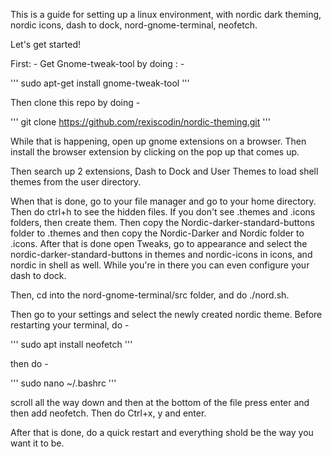 This is a guide for setting up a linux environment, with nordic dark theming, nordic icons, dash to dock, nord-gnome-terminal, neofetch.

Let's get started!

First: - Get Gnome-tweak-tool by doing : -

'''
sudo apt-get install gnome-tweak-tool
'''

Then clone this repo by doing -

'''
git clone https://github.com/rexiscodin/nordic-theming.git
'''

While that is happening, open up gnome extensions on a browser. Then install the browser extension by clicking on the pop up that comes up.

Then search up 2 extensions, Dash to Dock and User Themes to load shell themes from the user directory.

When that is done, go to your file manager and go to your home directory. Then do ctrl+h to see the hidden files. If you don't see .themes and .icons folders, then create them. Then copy the Nordic-darker-standard-buttons folder to .themes and then copy the Nordic-Darker and Nordic folder to .icons. After that is done open Tweaks, go to appearance and select the nordic-darker-standard-buttons in themes and nordic-icons in icons, and nordic in shell as well. While you're in there you can even configure your dash to dock.

Then, cd into the nord-gnome-terminal/src folder, and do ./nord.sh.

Then go to your settings and select the newly created nordic theme. Before restarting your terminal, do -

'''
sudo apt install neofetch
'''

then do -

'''
sudo nano ~/.bashrc
'''

scroll all the way down and then at the bottom of the file press enter and then add neofetch. Then do Ctrl+x, y and enter.

After that is done, do a quick restart and everything shold be the way you want it to be.
